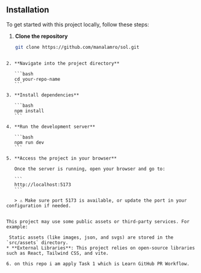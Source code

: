 ## Installation

To get started with this project locally, follow these steps:

1. **Clone the repository**
   ```bash
   git clone https://github.com/manalamro/sol.git
````

2. **Navigate into the project directory**

   ```bash
   cd your-repo-name
   ```

3. **Install dependencies**

   ```bash
   npm install
   ```

4. **Run the development server**

   ```bash
   npm run dev
   ```

5. **Access the project in your browser**

   Once the server is running, open your browser and go to:

   ```
   http://localhost:5173
   ```

   > ⚠️ Make sure port 5173 is available, or update the port in your configuration if needed.


This project may use some public assets or third-party services. For example:

 Static assets (like images, json, and svgs) are stored in the `src/assets` directory.
* **External Libraries**: This project relies on open-source libraries such as React, Tailwind CSS, and vite.

6. on this repo i am apply Task 1 which is Learn GitHub PR Workflow.
